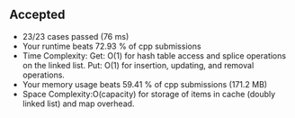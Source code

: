 Accepted
--------

-   23/23 cases passed (76 ms)
-   Your runtime beats 72.93 % of cpp submissions
-   Time Complexity: Get: O(1) for hash table access and splice operations on the linked list. Put: O(1) for insertion, updating, and removal operations.
-   Your memory usage beats 59.41 % of cpp submissions (171.2 MB)
-   Space Complexity:O(capacity) for storage of items in cache (doubly linked list) and map overhead.